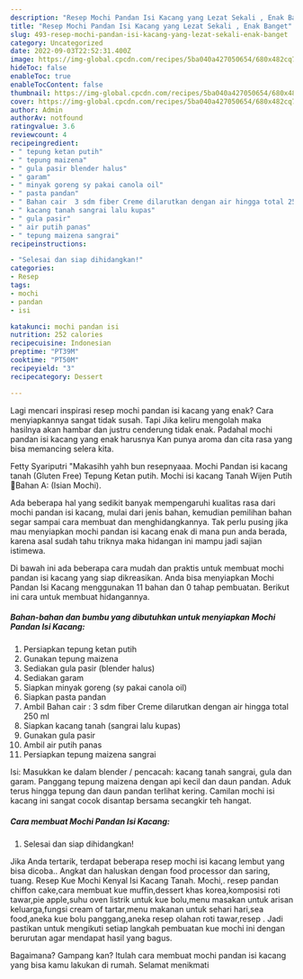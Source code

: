 ```yaml
---
description: "Resep Mochi Pandan Isi Kacang yang Lezat Sekali , Enak Banget"
title: "Resep Mochi Pandan Isi Kacang yang Lezat Sekali , Enak Banget"
slug: 493-resep-mochi-pandan-isi-kacang-yang-lezat-sekali-enak-banget
category: Uncategorized
date: 2022-09-03T22:52:31.400Z
image: https://img-global.cpcdn.com/recipes/5ba040a427050654/680x482cq70/mochi-pandan-isi-kacang-foto-resep-utama.jpg
hideToc: false
enableToc: true
enableTocContent: false
thumbnail: https://img-global.cpcdn.com/recipes/5ba040a427050654/680x482cq70/mochi-pandan-isi-kacang-foto-resep-utama.jpg
cover: https://img-global.cpcdn.com/recipes/5ba040a427050654/680x482cq70/mochi-pandan-isi-kacang-foto-resep-utama.jpg
author: Admin
authorAv: notfound
ratingvalue: 3.6
reviewcount: 4
recipeingredient:
- " tepung ketan putih"
- " tepung maizena"
- " gula pasir blender halus"
- " garam"
- " minyak goreng sy pakai canola oil"
- " pasta pandan"
- " Bahan cair  3 sdm fiber Creme dilarutkan dengan air hingga total 250 ml"
- " kacang tanah sangrai lalu kupas"
- " gula pasir"
- " air putih panas"
- " tepung maizena sangrai"
recipeinstructions:

- "Selesai dan siap dihidangkan!"
categories:
- Resep
tags:
- mochi
- pandan
- isi

katakunci: mochi pandan isi 
nutrition: 252 calories
recipecuisine: Indonesian
preptime: "PT39M"
cooktime: "PT50M"
recipeyield: "3"
recipecategory: Dessert

---
```



Lagi mencari inspirasi resep mochi pandan isi kacang yang enak? Cara menyiapkannya sangat tidak susah. Tapi Jika keliru mengolah maka hasilnya akan hambar dan justru cenderung tidak enak. Padahal mochi pandan isi kacang yang enak harusnya Kan punya aroma dan cita rasa yang bisa memancing selera kita.


Fetty Syariputri &#34;Makasihh yahh bun resepnyaaa. Mochi Pandan isi kacang tanah (Gluten Free) Tepung Ketan putih. Mochi isi kacang Tanah Wijen Putih 🌻Bahan A: (Isian Mochi).

Ada beberapa hal yang sedikit banyak mempengaruhi kualitas rasa dari mochi pandan isi kacang, mulai dari jenis bahan, kemudian pemilihan bahan segar sampai cara membuat dan menghidangkannya. Tak perlu pusing jika mau menyiapkan mochi pandan isi kacang enak di mana pun anda berada, karena asal sudah tahu triknya maka hidangan ini mampu jadi sajian istimewa.


Di bawah ini ada beberapa cara mudah dan praktis untuk membuat mochi pandan isi kacang yang siap dikreasikan. Anda bisa menyiapkan Mochi Pandan Isi Kacang menggunakan 11 bahan dan 0 tahap pembuatan. Berikut ini cara untuk membuat hidangannya.

<!--inarticleads1-->

##### Bahan-bahan dan bumbu yang dibutuhkan untuk menyiapkan Mochi Pandan Isi Kacang:

1. Persiapkan  tepung ketan putih
1. Gunakan  tepung maizena
1. Sediakan  gula pasir (blender halus)
1. Sediakan  garam
1. Siapkan  minyak goreng (sy pakai canola oil)
1. Siapkan  pasta pandan
1. Ambil  Bahan cair : 3 sdm fiber Creme dilarutkan dengan air hingga total 250 ml
1. Siapkan  kacang tanah (sangrai lalu kupas)
1. Gunakan  gula pasir
1. Ambil  air putih panas
1. Persiapkan  tepung maizena sangrai


Isi: Masukkan ke dalam blender / pencacah: kacang tanah sangrai, gula dan garam. Panggang tepung maizena dengan api kecil dan daun pandan. Aduk terus hingga tepung dan daun pandan terlihat kering. Camilan mochi isi kacang ini sangat cocok disantap bersama secangkir teh hangat. 

<!--inarticleads2-->

##### Cara membuat Mochi Pandan Isi Kacang:


1. Selesai dan siap dihidangkan!

Jika Anda tertarik, terdapat beberapa resep mochi isi kacang lembut yang bisa dicoba.. Angkat dan haluskan dengan food processor dan saring, tuang. Resep Kue Mochi Kenyal Isi Kacang Tanah. Mochi,. resep pandan chiffon cake,cara membuat kue muffin,dessert khas korea,komposisi roti tawar,pie apple,suhu oven listrik untuk kue bolu,menu masakan untuk arisan keluarga,fungsi cream of tartar,menu makanan untuk sehari hari,sea food,aneka kue bolu panggang,aneka resep olahan roti tawar,resep . Jadi pastikan untuk mengikuti setiap langkah pembuatan kue mochi ini dengan berurutan agar mendapat hasil yang bagus. 

Bagaimana? Gampang kan? Itulah cara membuat mochi pandan isi kacang yang bisa kamu lakukan di rumah. Selamat menikmati
